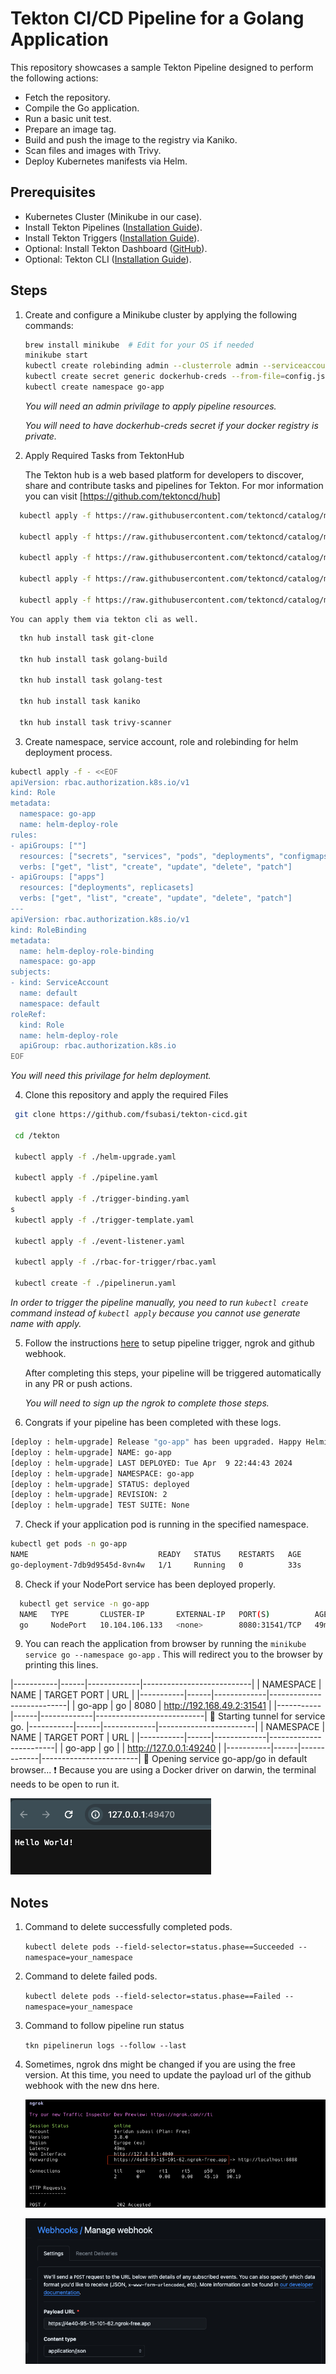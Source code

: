 # Tekton CI/CD Pipeline for a Golang Application

This repository showcases a sample Tekton Pipeline designed to perform the following actions:

- Fetch the repository.
- Compile the Go application.
- Run a basic unit test.
- Prepare an image tag.
- Build and push the image to the registry via Kaniko.
- Scan files and images with Trivy.
- Deploy Kubernetes manifests via Helm.

## Prerequisites

- Kubernetes Cluster (Minikube in our case).
- Install Tekton Pipelines ([Installation Guide](https://tekton.dev/docs/installation/pipelines/#installation)).
- Install Tekton Triggers ([Installation Guide](https://tekton.dev/docs/installation/triggers/#installation)).
- Optional: Install Tekton Dashboard ([GitHub](https://github.com/tektoncd/dashboard)).
- Optional: Tekton CLI ([Installation Guide](https://tekton.dev/docs/cli/#installation)).

## Steps

1. Create and configure a Minikube cluster by applying the following commands:

   ```bash
   brew install minikube  # Edit for your OS if needed
   minikube start
   kubectl create rolebinding admin --clusterrole admin --serviceaccount default:default
   kubectl create secret generic dockerhub-creds --from-file=config.json=/<path-to-your-config.json>
   kubectl create namespace go-app
   ```

    *You will need an admin privilage to apply pipeline resources.*

    *You will need to have dockerhub-creds secret if your docker registry is private.*

2. Apply Required Tasks from TektonHub
  
   The Tekton hub is a web based platform for developers to discover, share and contribute tasks and pipelines for Tekton. For mor information you can visit [https://github.com/tektoncd/hub]

  ```bash    
    kubectl apply -f https://raw.githubusercontent.com/tektoncd/catalog/main/task/git-clone/0.4/git-clone.yaml

    kubectl apply -f https://raw.githubusercontent.com/tektoncd/catalog/main/task/trivy-scanner/0.2/trivy-scanner.yaml

    kubectl apply -f https://raw.githubusercontent.com/tektoncd/catalog/main/task/kaniko/0.4/kaniko.yaml

    kubectl apply -f https://raw.githubusercontent.com/tektoncd/catalog/main/task/golang-build/0.3/golang-build.yaml

    kubectl apply -f https://raw.githubusercontent.com/tektoncd/catalog/main/task/golang-test/0.2/golang-test.yaml
  ```  

    You can apply them via tekton cli as well.

  ```bash 
    tkn hub install task git-clone

    tkn hub install task golang-build

    tkn hub install task golang-test

    tkn hub install task kaniko

    tkn hub install task trivy-scanner
  ```  
  
3. Create namespace, service account, role and rolebinding for helm deployment process.

  ```bash
  kubectl apply -f - <<EOF
  apiVersion: rbac.authorization.k8s.io/v1
  kind: Role
  metadata:
    namespace: go-app
    name: helm-deploy-role
  rules:
  - apiGroups: [""]
    resources: ["secrets", "services", "pods", "deployments", "configmaps", "services/finalizers"]
    verbs: ["get", "list", "create", "update", "delete", "patch"]
  - apiGroups: ["apps"]
    resources: ["deployments", replicasets]
    verbs: ["get", "list", "create", "update", "delete", "patch"]
  ---
  apiVersion: rbac.authorization.k8s.io/v1
  kind: RoleBinding
  metadata:
    name: helm-deploy-role-binding
    namespace: go-app
  subjects:
  - kind: ServiceAccount
    name: default
    namespace: default
  roleRef:
    kind: Role
    name: helm-deploy-role
    apiGroup: rbac.authorization.k8s.io
  EOF
  ```

  *You will need this privilage for helm deployment.*

4. Clone this repository and apply the required Files
  
  ```bash
   git clone https://github.com/fsubasi/tekton-cicd.git

   cd /tekton

   kubectl apply -f ./helm-upgrade.yaml

   kubectl apply -f ./pipeline.yaml

   kubectl apply -f ./trigger-binding.yaml
 s
   kubectl apply -f ./trigger-template.yaml

   kubectl apply -f ./event-listener.yaml

   kubectl apply -f ./rbac-for-trigger/rbac.yaml

   kubectl create -f ./pipelinerun.yaml
   ```

  *In order to trigger the pipeline manually, you need to run `kubectl create` command instead of `kubectl apply` because you cannot use generate name with apply.*

5. Follow the instructions [here](https://dev.to/leandronsp/tekton-ci-part-iii-listen-to-github-events-1h3i) to setup pipeline trigger, ngrok and github webhook.

   After completing this steps, your pipeline will be triggered automatically in any PR or push actions.

   *You will need to sign up the ngrok to complete those steps.*

6. Congrats if your pipeline has been completed with these logs.

  ```bash
  [deploy : helm-upgrade] Release "go-app" has been upgraded. Happy Helming!
  [deploy : helm-upgrade] NAME: go-app
  [deploy : helm-upgrade] LAST DEPLOYED: Tue Apr  9 22:44:43 2024
  [deploy : helm-upgrade] NAMESPACE: go-app
  [deploy : helm-upgrade] STATUS: deployed
  [deploy : helm-upgrade] REVISION: 2
  [deploy : helm-upgrade] TEST SUITE: None
  ```
7. Check if your application pod is running in the specified namespace.
  
  ```bash
  kubectl get pods -n go-app
  NAME                             READY   STATUS    RESTARTS   AGE
  go-deployment-7db9d9545d-8vn4w   1/1     Running   0          33s
  ```
8. Check if your NodePort service has been deployed properly.

```bash
  kubectl get service -n go-app
  NAME   TYPE       CLUSTER-IP       EXTERNAL-IP   PORT(S)          AGE
  go     NodePort   10.104.106.133   <none>        8080:31541/TCP   49m  
```
9. You can reach the application from browser by running the `minikube service go --namespace go-app` . This will redirect you to the browser by printing this lines.

  |-----------|------|-------------|---------------------------|
  | NAMESPACE | NAME | TARGET PORT |            URL            |
  |-----------|------|-------------|---------------------------|
  | go-app    | go   |        8080 | http://192.168.49.2:31541 |
  |-----------|------|-------------|---------------------------|
  🏃  Starting tunnel for service go.
  |-----------|------|-------------|------------------------|
  | NAMESPACE | NAME | TARGET PORT |          URL           |
  |-----------|------|-------------|------------------------|
  | go-app    | go   |             | http://127.0.0.1:49240 |
  |-----------|------|-------------|------------------------|
  🎉  Opening service go-app/go in default browser...
  ❗  Because you are using a Docker driver on darwin, the terminal needs to be open to run it.



  ![Hello World!](image.png)

## Notes

1. Command to delete successfully completed pods.

    `kubectl delete pods --field-selector=status.phase==Succeeded --namespace=your_namespace`

2. Command to delete failed pods.

    `kubectl delete pods --field-selector=status.phase==Failed --namespace=your_namespace`

3. Command to follow pipeline run status

    `tkn pipelinerun logs --follow --last`

4. Sometimes, ngrok dns might be changed if you are using the free version. At this time, you need to update the payload url of the github webhook with the new dns here.
   

    ![ngrok-url](image-1.png)


    ![github-hook](image-2.png)

